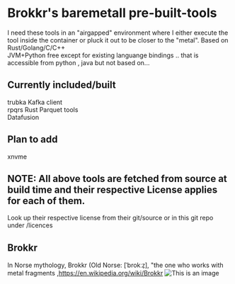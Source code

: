 # Brokkr's baremetall pre-built-tools 
I need these tools in an "airgapped" environment where I either execute the tool inside the container or pluck it out to be closer to the "metal". Based on Rust/Golang/C/C++  
JVM+Python free except for existing languange bindings .. that is accessible from python , java but not based on...
 

## Currently included/built
 trubka Kafka client  
 rpqrs Rust Parquet tools  
 Datafusion  

## Plan to add
 xnvme
 

## NOTE: All above tools are fetched from source at build time and their respective License applies for each of them.
Look up their respective license from their git/source or in this git repo under /licences

## Brokkr
 In Norse mythology, Brokkr (Old Norse: [ˈbrokːz̠], "the one who works with metal fragments  ,https://en.wikipedia.org/wiki/Brokkr
![This is an image](https://upload.wikimedia.org/wikipedia/commons/4/4c/The_third_gift_—_an_enormous_hammer_by_Elmer_Boyd_Smith.jpg)
